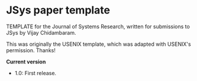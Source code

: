 # JSys paper template

TEMPLATE for the Journal of Systems Research, written for submissions to
JSys by Vijay Chidambaram.

This was originally the USENIX template, which was adapted with USENIX's
permission. Thanks!

__Current version__
- 1.0: First release.